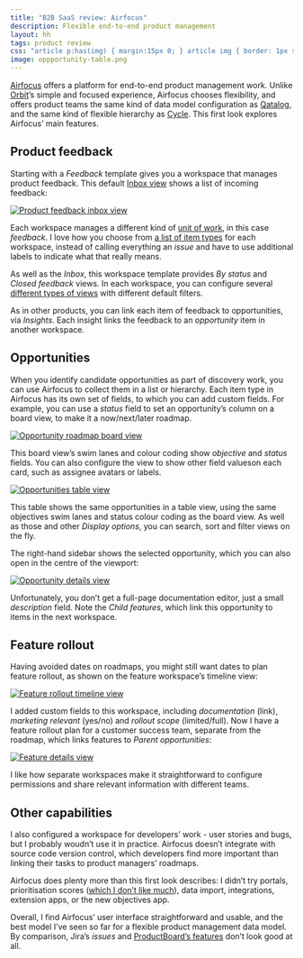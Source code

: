```yaml
---
title: "B2B SaaS review: Airfocus"
description: Flexible end-to-end product management
layout: hh
tags: product review
css: "article p:has(img) { margin:15px 0; } article img { border: 1px solid #ddd; } article a:hover img { box-shadow: 0 0 6px 2px #428bca; }"
image: oppportunity-table.png
---
```


[Airfocus](https://airfocus.com) offers a platform for end-to-end product management work.
Unlike [Orbit](orbit-review)’s simple and focused experience,
Airfocus chooses flexibility, and offers product teams the same kind of data model configuration as
[Qatalog](qatalog-review), and the same kind of flexible hierarchy as
[Cycle](cycle-review).
This first look explores Airfocus’ main features.

## Product feedback

Starting with a _Feedback_ template gives you a workspace that manages product feedback.
This default [Inbox view](https://help.airfocus.com/en/articles/5550713-insights-app#h_79096043b4) 
shows a list of incoming feedback:

[![Product feedback inbox view](airfocus/feedback-inbox.webp)](airfocus/feedback-inbox.webp)

Each workspace manages a different kind of [unit of work](units-of-work), in this case _feedback_.
I love how you choose from
[a list of item types](https://help.airfocus.com/en/articles/5826904-setting-up-item-types) for each workspace,
instead of calling everything an _issue_ and have to use additional labels to indicate what that really means.

As well as the _Inbox_, this workspace template provides _By status_ and _Closed feedback_ views.
In each workspace, you can configure several
[different types of views](https://help.airfocus.com/en/articles/2788569-getting-started-with-views)
with different default filters.

As in other products, you can link each item of feedback to opportunities, via _Insights_.
Each insight links the feedback to an _opportunity_ item in another workspace.

## Opportunities

When you identify candidate opportunities as part of discovery work, you can use Airfocus to collect them in a list or hierarchy.
Each item type in Airfocus has its own set of fields, to which you can add custom fields.
For example, you can use a _status_ field to set an opportunity’s column on a board view, to make it a now/next/later roadmap.

[![Opportunity roadmap board view](airfocus/oppportunity-board.webp)](airfocus/oppportunity-board.webp)

This board view’s swim lanes and colour coding show _objective_ and _status_ fields.
You can also configure the view to show other field valueson each card, such as assignee avatars or labels.

[![Opportunities table view](airfocus/oppportunity-table.webp)](airfocus/oppportunity-table.webp)

This table shows the same opportunities in a table view, using the same objectives swim lanes and status colour coding as the board view.
As well as those and other _Display options_, you can search, sort and filter views on the fly.

The right-hand sidebar shows the selected opportunity, which you can also open in the centre of the viewport:

[![Opportunity details view](airfocus/oppportunity-details.webp)](airfocus/oppportunity-details.webp)

Unfortunately, you don’t get a full-page documentation editor, just a small _description_ field.
Note the _Child features_, which link this opportunity to items in the next workspace.

## Feature rollout

Having avoided dates on roadmaps, you might still want dates to plan feature rollout, as shown on the feature workspace’s timeline view:

[![Feature rollout timeline view](airfocus/feature-timeline.webp)](airfocus/feature-timeline.webp)

I added custom fields to this workspace, including _documentation_ (link), _marketing relevant_ (yes/no) and _rollout scope_ (limited/full).
Now I have a feature rollout plan for a customer success team, separate from the roadmap,
which links features to _Parent opportunities_:

[![Feature details view](airfocus/feature-details.webp)](airfocus/feature-details.webp)

I like how separate workspaces make it straightforward to configure permissions and share relevant information with different teams.

## Other capabilities

I also configured a workspace for developers’ work - user stories and bugs, but I probably woudn’t use it in practice.
Airfocus doesn’t integrate with source code version control, which developers find more important than linking their tasks to product managers’ roadmaps.

Airfocus does plenty more than this first look describes:
I didn’t try portals, prioritisation scores ([which I don’t like much](product-arithmetic)),
data import, integrations, extension apps, or the new objectives app.

Overall, I find Airfocus’ user interface straightforward and usable, and the best model I’ve seen so far for a flexible product management data model.
By comparison, Jira’s _issues_ and 
[ProductBoard’s features](productboard-product-backlog-review) don’t look good at all.
